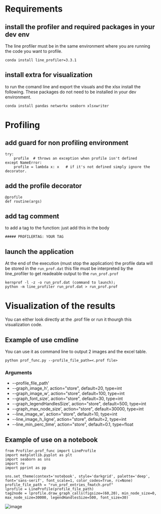 # Requirements


## install the profiler and required packages in your dev env

The line profiler must be in the same environment where you are running the code you want to profile.

```
conda install line_profiler=3.3.1
```

## install extra for visualization 

to run the comand line and export the visuals and the xlsx install the following.
These packages do not need to be installed in your dev environment.

```
conda install pandas networkx seaborn xlsxwriter
```

# Profiling

## add guard for non profiling environment

```
try:
    profile  # throws an exception when profile isn't defined
except NameError:
    profile = lambda x: x   # if it's not defined simply ignore the decorator.
```

## add the profile decorator
```
@profile
def routine(args)
```

## add tag comment
to add a tag to the function: just add this in the body
```
##### PROFILERTAG: YOUR TAG
```

## launch the application 

At the end of the execution (must stop the application) the profile data will be stored in the `run_prof.dat`
this file must be interpreted by the line_profiler to get readeable output to the `run_prof.prof`
```
kernprof -l -z -o run_prof.dat (command to launch);
python -m line_profiler run_prof.dat > run_prof.prof
```

# Visualization of the results

You can either look directly at the .prof file or run it thourgh this visualization code.

## Example of use cmdline

You can use it as command line to output 2 images and the excel table.
```
python prof_func.py --profile_file_path=<.prof file>
```

### Arguments
* --profile_file_path'
* --graph_image_h', action="store", default=20, type=int
* --graph_image_w', action="store", default=100, type=int
* --graph_font_size', action="store", default=30, type=int
* --graph_legendHandlesSize', action="store", default=500, type=int
* --graph_max_node_size', action="store", default=30000, type=int
* --line_image_w', action="store", default=10, type=int
* --line_image_h_ligne', action="store", default=2, type=int
* --line_min_perc_time', action="store", default=0.1, type=float

## Example of use on a notebook

```
from Profiler.prof_func import LineProfile
import matplotlib.pyplot as plt
import seaborn as sns
import re
import pprint as pp

sns.set_theme(context='notebook', style='darkgrid', palette='deep', font='sans-serif', font_scale=1, color_codes=True, rc=None)
profile_file_path = "run_prof_entries_fmatch.prof"
lprofile = LineProfile(profile_file_path)
tag2node = lprofile.draw_graph_calls(figsize=(60,20), min_node_size=0, max_node_size=30000, legendHandlesSize=500, font_size=30)
```

![image](https://user-images.githubusercontent.com/110400029/193823831-2de83a6d-c45f-497f-954e-13247656f477.png)
